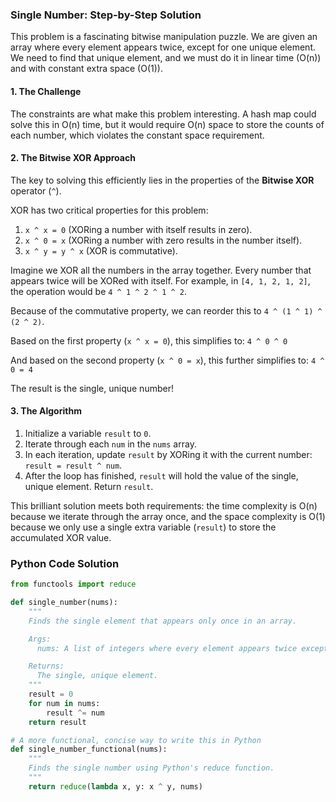 ### Single Number: Step-by-Step Solution

This problem is a fascinating bitwise manipulation puzzle. We are given an array where every element appears twice, except for one unique element. We need to find that unique element, and we must do it in linear time (O(n)) and with constant extra space (O(1)).

#### 1. The Challenge

The constraints are what make this problem interesting. A hash map could solve this in O(n) time, but it would require O(n) space to store the counts of each number, which violates the constant space requirement.

#### 2. The Bitwise XOR Approach

The key to solving this efficiently lies in the properties of the **Bitwise XOR** operator (`^`).

XOR has two critical properties for this problem:
1.  `x ^ x = 0` (XORing a number with itself results in zero).
2.  `x ^ 0 = x` (XORing a number with zero results in the number itself).
3.  `x ^ y = y ^ x` (XOR is commutative).

Imagine we XOR all the numbers in the array together. Every number that appears twice will be XORed with itself. For example, in `[4, 1, 2, 1, 2]`, the operation would be `4 ^ 1 ^ 2 ^ 1 ^ 2`.

Because of the commutative property, we can reorder this to `4 ^ (1 ^ 1) ^ (2 ^ 2)`.

Based on the first property (`x ^ x = 0`), this simplifies to:
`4 ^ 0 ^ 0`

And based on the second property (`x ^ 0 = x`), this further simplifies to:
`4 ^ 0 = 4`

The result is the single, unique number!

#### 3. The Algorithm

1.  Initialize a variable `result` to `0`.
2.  Iterate through each `num` in the `nums` array.
3.  In each iteration, update `result` by XORing it with the current number: `result = result ^ num`.
4.  After the loop has finished, `result` will hold the value of the single, unique element. Return `result`.

This brilliant solution meets both requirements: the time complexity is O(n) because we iterate through the array once, and the space complexity is O(1) because we only use a single extra variable (`result`) to store the accumulated XOR value.

### Python Code Solution

```python
from functools import reduce

def single_number(nums):
    """
    Finds the single element that appears only once in an array.

    Args:
      nums: A list of integers where every element appears twice except for one.

    Returns:
      The single, unique element.
    """
    result = 0
    for num in nums:
        result ^= num
    return result

# A more functional, concise way to write this in Python
def single_number_functional(nums):
    """
    Finds the single number using Python's reduce function.
    """
    return reduce(lambda x, y: x ^ y, nums)

```
